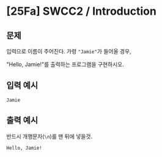 # [25Fa] SWCC2 / Introduction

## 문제

입력으로 이름이 주어진다. 가령 `"Jamie"`가 들어올 경우,

"Hello, Jamie!"를 출력하는 프로그램을 구현하시오.

## 입력 예시

```text
Jamie
```

## 출력 예시

반드시 개행문자(`\n`)를 맨 뒤에 넣을것.

```text
Hello, Jamie!

```
